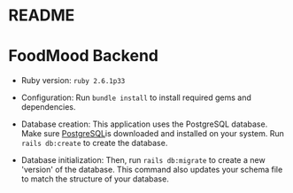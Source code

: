 # README 
# FoodMood Backend

* Ruby version: `ruby 2.6.1p33`

* Configuration: Run `bundle install` to install required gems and dependencies. 

* Database creation: This application uses the PostgreSQL database. Make sure [PostgreSQL](https://www.postgresql.org/download)is downloaded and installed on your system. Run `rails db:create` to create the database.  

* Database initialization: Then, run `rails db:migrate` to create a new 'version' of the database. This command also updates your schema file to match the structure of your database. 





